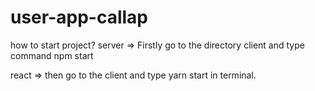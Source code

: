 # user-app-callap

how to start project?
server => Firstly go to the directory client and type command npm start

react => then go to the client and type yarn start in terminal.
